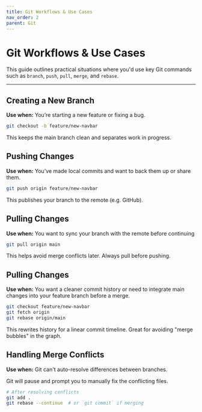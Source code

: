 ```yaml
---
title: Git Workflows & Use Cases
nav_order: 2
parent: Git
---
```


# Git Workflows & Use Cases

This guide outlines practical situations where you'd use key Git commands such as `branch`, `push`, `pull`, `merge`, and `rebase`.

---

## Creating a New Branch

**Use when:** You’re starting a new feature or fixing a bug.

```bash
git checkout -b feature/new-navbar
```
This keeps the main branch clean and separates work in progress.


## Pushing Changes

**Use when:** You’ve made local commits and want to back them up or share them.

```bash
git push origin feature/new-navbar
```
This publishes your branch to the remote (e.g. GitHub).

## Pulling Changes

**Use when:** You want to sync your branch with the remote before continuing

```bash
git pull origin main
```
This helps avoid merge conflicts later. Always pull before pushing.

## Pulling Changes

**Use when:** You want a cleaner commit history or need to integrate main changes into your feature branch before a merge.

```bash
git checkout feature/new-navbar
git fetch origin
git rebase origin/main
```
This rewrites history for a linear commit timeline. Great for avoiding "merge bubbles" in the graph.

## Handling Merge Conflicts

**Use when:** Git can't auto-resolve differences between branches.

Git will pause and prompt you to manually fix the conflicting files.

```bash
# After resolving conflicts
git add .
git rebase --continue  # or `git commit` if merging
```


